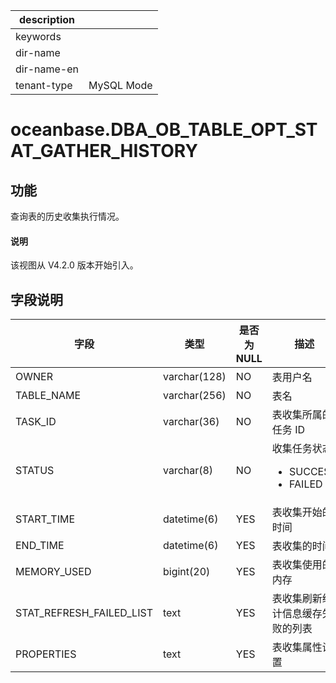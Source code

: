 |description||
|---|---|
|keywords||
|dir-name||
|dir-name-en||
|tenant-type|MySQL Mode|

# oceanbase.DBA_OB_TABLE_OPT_STAT_GATHER_HISTORY

## 功能

查询表的历史收集执行情况。

<main id="notice" type='explain'>
  <h4>说明</h4>
  <p>该视图从 V4.2.0 版本开始引入。</p>
</main>

## 字段说明

| **字段** | **类型** | **是否为 NULL** | **描述** |
| --- | --- | --- | --- |
| OWNER | varchar(128) | NO | 表用户名 |
| TABLE_NAME | varchar(256) | NO | 表名 |
| TASK_ID | varchar(36) | NO | 表收集所属的任务 ID |
| STATUS | varchar(8) | NO | 收集任务状态<ul><li>SUCCESS   </li><li>FAILED  </li></ul>|
| START_TIME | datetime(6) | YES | 表收集开始的时间 |
| END_TIME | datetime(6) | YES | 表收集的时间 |
| MEMORY_USED | bigint(20) | YES | 表收集使用的内存 |
| STAT_REFRESH_FAILED_LIST | text | YES | 表收集刷新统计信息缓存失败的列表 |
| PROPERTIES | text | YES | 表收集属性设置 |

